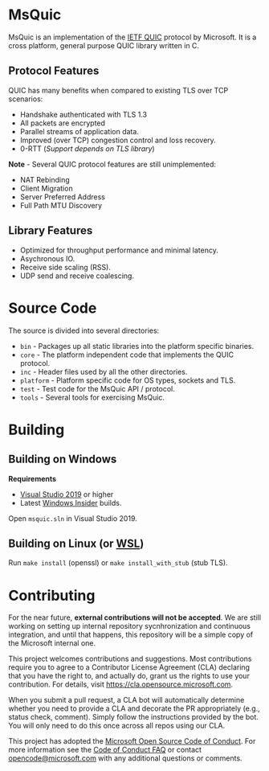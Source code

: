 MsQuic
======

MsQuic is an implementation of the [IETF QUIC](https://tools.ietf.org/html/draft-ietf-quic-transport)
protocol by Microsoft. It is a cross platform, general purpose QUIC library written in C.

## Protocol Features

QUIC has many benefits when compared to existing TLS over TCP scenarios:

  * Handshake authenticated with TLS 1.3
  * All packets are encrypted
  * Parallel streams of application data.
  * Improved (over TCP) congestion control and loss recovery.
  * 0-RTT (_Support depends on TLS library_)

**Note** - Several QUIC protocol features are still unimplemented:

  * NAT Rebinding
  * Client Migration
  * Server Preferred Address
  * Full Path MTU Discovery

## Library Features

  * Optimized for throughput performance and minimal latency.
  * Asychronous IO.
  * Receive side scaling (RSS).
  * UDP send and receive coalescing.

# Source Code

The source is divided into several directories:

  * `bin` - Packages up all static libraries into the platform specific binaries.
  * `core` - The platform independent code that implements the QUIC protocol.
  * `inc` - Header files used by all the other directories.
  * `platform` - Platform specific code for OS types, sockets and TLS.
  * `test` - Test code for the MsQuic API / protocol.
  * `tools` - Several tools for exercising MsQuic.

# Building

## Building on Windows

**Requirements**
  * [Visual Studio 2019](https://www.visualstudio.com/vs/) or higher
  * Latest [Windows Insider](https://insider.windows.com/en-us/) builds.

Open `msquic.sln` in Visual Studio 2019.

## Building on Linux (or [WSL](https://docs.microsoft.com/en-us/windows/wsl/wsl2-install))

Run `make install` (openssl) or `make install_with_stub` (stub TLS).

# Contributing

For the near future, **external contributions will not be accepted**. We are still
working on setting up internal repository sycnhronization and continuous integration,
and until that happens, this repository will be a simple copy of the Microsoft internal
one.

This project welcomes contributions and suggestions.  Most contributions require you to agree to a
Contributor License Agreement (CLA) declaring that you have the right to, and actually do, grant us
the rights to use your contribution. For details, visit https://cla.opensource.microsoft.com.

When you submit a pull request, a CLA bot will automatically determine whether you need to provide
a CLA and decorate the PR appropriately (e.g., status check, comment). Simply follow the instructions
provided by the bot. You will only need to do this once across all repos using our CLA.

This project has adopted the [Microsoft Open Source Code of Conduct](https://opensource.microsoft.com/codeofconduct/).
For more information see the [Code of Conduct FAQ](https://opensource.microsoft.com/codeofconduct/faq/) or
contact [opencode@microsoft.com](mailto:opencode@microsoft.com) with any additional questions or comments.
